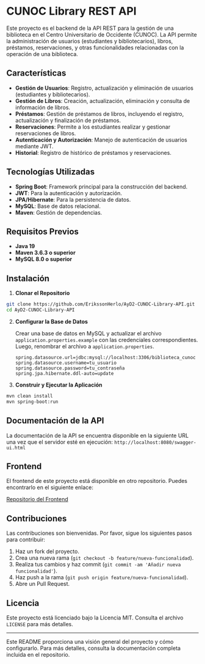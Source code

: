 # CUNOC Library REST API
Este proyecto es el backend de la API REST para la gestión de una biblioteca en el Centro Universitario de Occidente (CUNOC). La API permite la administración de usuarios (estudiantes y bibliotecarios), libros, préstamos, reservaciones, y otras funcionalidades relacionadas con la operación de una biblioteca.

## Características

- **Gestión de Usuarios**: Registro, actualización y eliminación de usuarios (estudiantes y bibliotecarios).
- **Gestión de Libros**: Creación, actualización, eliminación y consulta de información de libros.
- **Préstamos**: Gestión de préstamos de libros, incluyendo el registro, actualización y finalización de préstamos.
- **Reservaciones**: Permite a los estudiantes realizar y gestionar reservaciones de libros.
- **Autenticación y Autorización**: Manejo de autenticación de usuarios mediante JWT.
- **Historial**: Registro de histórico de préstamos y reservaciones.

## Tecnologías Utilizadas

- **Spring Boot**: Framework principal para la construcción del backend.
- **JWT**: Para la autenticación y autorización.
- **JPA/Hibernate**: Para la persistencia de datos.
- **MySQL**: Base de datos relacional.
- **Maven**: Gestión de dependencias.

## Requisitos Previos

- **Java 19**
- **Maven 3.6.3 o superior**
- **MySQL 8.0 o superior**

## Instalación

1. **Clonar el Repositorio**

```bash
git clone https://github.com/ErikssonHerlo/AyD2-CUNOC-Library-API.git
cd AyD2-CUNOC-Library-API
```

2. **Configurar la Base de Datos**

   Crear una base de datos en MySQL y actualizar el archivo `application.properties.example` con las credenciales correspondientes. Luego, renombrar el archivo a `application.properties`.

   ```properties
   spring.datasource.url=jdbc:mysql://localhost:3306/biblioteca_cunoc
   spring.datasource.username=tu_usuario
   spring.datasource.password=tu_contraseña
   spring.jpa.hibernate.ddl-auto=update
   ```

3. **Construir y Ejecutar la Aplicación**

```bash
mvn clean install
mvn spring-boot:run
```

## Documentación de la API

La documentación de la API se encuentra disponible en la siguiente URL una vez que el servidor esté en ejecución: `http://localhost:8080/swagger-ui.html`

## Frontend

El frontend de este proyecto está disponible en otro repositorio. Puedes encontrarlo en el siguiente enlace:

[Repositorio del Frontend](https://github.com/ErikssonHerlo/AyD2-CUNOC-Library-Frontend)

## Contribuciones

Las contribuciones son bienvenidas. Por favor, sigue los siguientes pasos para contribuir:

1. Haz un fork del proyecto.
2. Crea una nueva rama (`git checkout -b feature/nueva-funcionalidad`).
3. Realiza tus cambios y haz commit (`git commit -am 'Añadir nueva funcionalidad'`).
4. Haz push a la rama (`git push origin feature/nueva-funcionalidad`).
5. Abre un Pull Request.

## Licencia

Este proyecto está licenciado bajo la Licencia MIT. Consulta el archivo `LICENSE` para más detalles.

---

Este README proporciona una visión general del proyecto y cómo configurarlo. Para más detalles, consulta la documentación completa incluida en el repositorio.